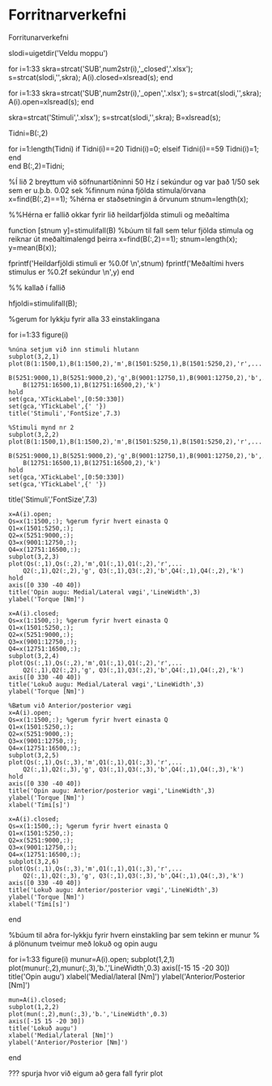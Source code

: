 # Forritnarverkefni
Forritunarverkefni 

slodi=uigetdir('Veldu moppu')

for i=1:33
    skra=strcat('SUB',num2str(i),'_closed','.xlsx');
    s=strcat(slodi,'\',skra);
    A(i).closed=xlsread(s);
end

for i=1:33
    skra=strcat('SUB',num2str(i),'_open','.xlsx');
    s=strcat(slodi,'\',skra);
    A(i).open=xlsread(s);
end

skra=strcat('Stimuli','.xlsx');
s=strcat(slodi,'\',skra);
B=xlsread(s);

Tidni=B(:,2)

for i=1:length(Tidni)
    if Tidni(i)==20
        Tidni(i)=0;
    elseif Tidni(i)==59
        Tidni(i)=1;
    end  
end
B(:,2)=Tidni;

%Í lið 2 breyttum við söfnunartíðninni 50 Hz í sekúndur og var það 1/50 sek sem er u.þ.b. 0.02 sek
%finnum núna fjölda stimula/örvana
x=find(B(:,2)==1);   %hérna er staðsetningin á örvunum
stnum=length(x);

%%Hérna er fallið okkar fyrir lið heildarfjölda stimuli og meðaltíma

function [stnum y]=stimulifall(B)
%búum til fall sem telur fjölda stimula og reiknar út meðaltímalengd þeirra
x=find(B(:,2)==1);
stnum=length(x);
y=mean(B(x));

fprintf('Heildarfjöldi stimuli er %0.0f \n',stnum)
fprintf('Meðaltími hvers stimulus er %0.2f sekúndur \n',y)
end

%% kallað í fallið

hfjoldi=stimulifall(B);

%gerum for lykkju fyrir alla 33 einstaklingana

for i=1:33
    figure(i)
  
    %núna setjum við inn stimuli hlutann
    subplot(3,2,1)
    plot(B(1:1500,1),B(1:1500,2),'m',B(1501:5250,1),B(1501:5250,2),'r',...
        B(5251:9000,1),B(5251:9000,2),'g',B(9001:12750,1),B(9001:12750,2),'b',...
        B(12751:16500,1),B(12751:16500,2),'k')
    hold
    set(gca,'XTickLabel',[0:50:330])
    set(gca,'YTickLabel',{' '})
    title('Stimuli','FontSize',7.3)
    
    %Stimuli mynd nr 2
    subplot(3,2,2)
    plot(B(1:1500,1),B(1:1500,2),'m',B(1501:5250,1),B(1501:5250,2),'r',...
        B(5251:9000,1),B(5251:9000,2),'g',B(9001:12750,1),B(9001:12750,2),'b',...
        B(12751:16500,1),B(12751:16500,2),'k')
    hold
    set(gca,'XTickLabel',[0:50:330])
    set(gca,'YTickLabel',{' '})
   title('Stimuli','FontSize',7.3) 
   
   
    x=A(i).open;
    Qs=x(1:1500,:); %gerum fyrir hvert einasta Q
    Q1=x(1501:5250,:);
    Q2=x(5251:9000,:);
    Q3=x(9001:12750,:);
    Q4=x(12751:16500,:);
    subplot(3,2,3)
    plot(Qs(:,1),Qs(:,2),'m',Q1(:,1),Q1(:,2),'r',...
        Q2(:,1),Q2(:,2),'g', Q3(:,1),Q3(:,2),'b',Q4(:,1),Q4(:,2),'k')
    hold
    axis([0 330 -40 40])
    title('Opin augu: Medial/Lateral vægi','LineWidth',3)
    ylabel('Torque [Nm]')
    
    x=A(i).closed;
    Qs=x(1:1500,:); %gerum fyrir hvert einasta Q
    Q1=x(1501:5250,:);
    Q2=x(5251:9000,:);
    Q3=x(9001:12750,:);
    Q4=x(12751:16500,:);
    subplot(3,2,4)
    plot(Qs(:,1),Qs(:,2),'m',Q1(:,1),Q1(:,2),'r',...
        Q2(:,1),Q2(:,2),'g', Q3(:,1),Q3(:,2),'b',Q4(:,1),Q4(:,2),'k')
    axis([0 330 -40 40])
    title('Lokuð augu: Medial/Lateral vægi','LineWidth',3)
    ylabel('Torque [Nm]')
    
    %Bætum við Anterior/posterior vægi
    x=A(i).open;
    Qs=x(1:1500,:); %gerum fyrir hvert einasta Q
    Q1=x(1501:5250,:);
    Q2=x(5251:9000,:);
    Q3=x(9001:12750,:);
    Q4=x(12751:16500,:);
    subplot(3,2,5)
    plot(Qs(:,1),Qs(:,3),'m',Q1(:,1),Q1(:,3),'r',...
        Q2(:,1),Q2(:,3),'g', Q3(:,1),Q3(:,3),'b',Q4(:,1),Q4(:,3),'k')
    hold
    axis([0 330 -40 40])
    title('Opin augu: Anterior/posterior vægi','LineWidth',3)
    ylabel('Torque [Nm]')
    xlabel('Tími[s]')
    
    x=A(i).closed;
    Qs=x(1:1500,:); %gerum fyrir hvert einasta Q
    Q1=x(1501:5250,:);
    Q2=x(5251:9000,:);
    Q3=x(9001:12750,:);
    Q4=x(12751:16500,:);
    subplot(3,2,6)
    plot(Qs(:,1),Qs(:,3),'m',Q1(:,1),Q1(:,3),'r',...
        Q2(:,1),Q2(:,3),'g', Q3(:,1),Q3(:,3),'b',Q4(:,1),Q4(:,3),'k')
    axis([0 330 -40 40])
    title('Lokuð augu: Anterior/posterior vægi','LineWidth',3)
    ylabel('Torque [Nm]')
    xlabel('Tími[s]')
 
     
end

%búum til aðra for-lykkju fyrir hvern einstakling þar sem tekinn er munur
% á plönunum tveimur með lokuð og opin augu


for i=1:33
    figure(i)
    munur=A(i).open;
    subplot(1,2,1)
    plot(munur(:,2),munur(:,3),'b.','LineWidth',0.3)
    axis([-15 15 -20 30])
    title('Opin augu')
    xlabel('Medial/lateral [Nm]')
    ylabel('Anterior/Posterior [Nm]')
    
    mun=A(i).closed;
    subplot(1,2,2)
    plot(mun(:,2),mun(:,3),'b.','LineWidth',0.3)
    axis([-15 15 -20 30])
    title('Lokuð augu')
    xlabel('Medial/lateral [Nm]')
    ylabel('Anterior/Posterior [Nm]')

end

??? spurja hvor við eigum að gera fall fyrir plot
